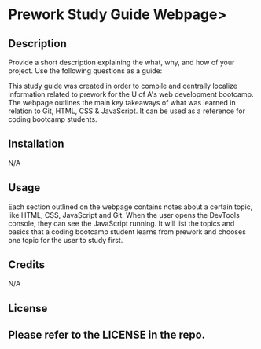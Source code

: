 # Prework Study Guide Webpage>

## Description

Provide a short description explaining the what, why, and how of your project. Use the following questions as a guide:

This study guide was created in order to compile and centrally localize information related to prework for the U of A's web development bootcamp. The webpage outlines the main key takeaways of what was learned in relation to Git, HTML, CSS & JavaScript. It can be used as a reference for coding bootcamp students. 


## Installation

N/A

## Usage

Each section outlined on the webpage contains notes about a certain topic, like HTML, CSS, JavaScript and Git. When the user opens the DevTools console, they can see the JavaScript running. It will list the topics and basics that a coding bootcamp student learns from prework and chooses one topic for the user to study first.

## Credits

N/A

## License

Please refer to the LICENSE in the repo.
---